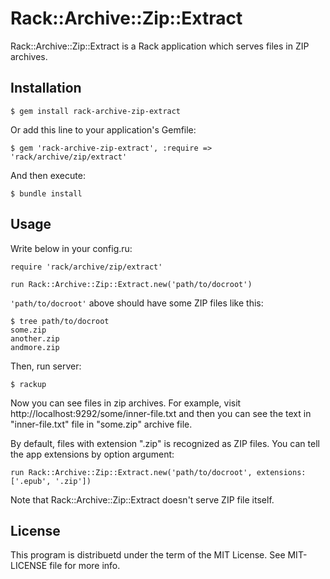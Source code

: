 Rack::Archive::Zip::Extract
===========================

Rack::Archive::Zip::Extract is a Rack application which serves files in ZIP archives.

Installation
------------

    $ gem install rack-archive-zip-extract

Or add this line to your application's Gemfile:

    $ gem 'rack-archive-zip-extract', :require => 'rack/archive/zip/extract'

And then execute:

    $ bundle install

Usage
-----

Write below in your config.ru:

    require 'rack/archive/zip/extract'
    
    run Rack::Archive::Zip::Extract.new('path/to/docroot')

`'path/to/docroot'` above should have some ZIP files like this:

    $ tree path/to/docroot
    some.zip
    another.zip
    andmore.zip

Then, run server:

    $ rackup

Now you can see files in zip archives. For example, visit http://localhost:9292/some/inner-file.txt and then you can see the text in "inner-file.txt" file in "some.zip" archive file.

By default, files with extension ".zip" is recognized as ZIP files.
You can tell the app extensions by option argument:

    run Rack::Archive::Zip::Extract.new('path/to/docroot', extensions: ['.epub', '.zip'])

Note that Rack::Archive::Zip::Extract doesn't serve ZIP file itself.

License
-------

This program is distribuetd under the term of the MIT License. See MIT-LICENSE file for more info.

